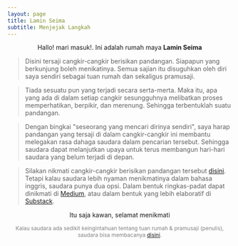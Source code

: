 ```yaml
---
layout: page
title: Lamin Seima
subtitle: Menjejak Langkah
---
```

<p style="text-align:center;">Hallo! mari masuk!. Ini adalah rumah maya <b>Lamin Seima</b></p>

> Disini tersaji cangkir-cangkir berisikan pandangan.
> Siapapun yang berkunjung boleh menikatinya.
> Semua sajian itu disuguhkan oleh diri saya sendiri sebagai tuan rumah dan sekaligus pramusaji.

> Tiada sesuatu pun yang terjadi secara serta-merta.
> Maka itu, apa yang ada di dalam setiap cangkir sesungguhnya
> melibatkan proses memperhatikan, berpikir, dan merenung. Sehingga terbentuklah suatu pandangan. 

> Dengan bingkai "seseorang yang mencari dirinya sendiri",
> saya harap pandangan yang tersaji di dalam cangkir-cangkir ini 
> membantu melegakan rasa dahaga saudara dalam pencarian tersebut.
> Sehingga saudara dapat melanjutkan upaya untuk terus membangun hari-hari saudara yang belum terjadi di depan. 

> Silakan nikmati cangkir-cangkir berisikan pandangan tersebut [disini](https://laminseima.github.io/about/).
> Tetapi kalau saudara lebih nyaman menikmatinya dalam bahasa inggris, saudara punya dua opsi.
> Dalam bentuk ringkas-padat dapat dinikmati di [Medium](https://medium.com/@laminseima),
> atau dalam bentuk yang lebih elaboratif di [Substack](https://laminseima.substack.com).

<p style="text-align: center;">Itu saja kawan, selamat menikmati</p>

<p style="text-align:center;color:grey;font-size:12px;">
Kalau saudara ada sedikit keingintahuan tentang tuan rumah & pramusaji (penulis), 
saudara bisa membacanya <a href="https://laminseima.github.io/selayangpandang/">disini</a>.
</p>
